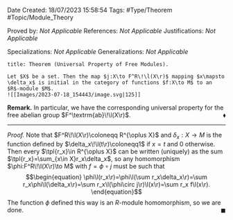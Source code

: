 <div class="topSpace"></div>

Date Created: 18/07/2023 15:58:54
Tags: #Type/Theorem #Topic/Module_Theory

Proved by: <i>Not Applicable</i>
References: <i>Not Applicable</i>
Justifications: <i>Not Applicable</i>

Specializations: <i>Not Applicable</i>
Generalizations: <i>Not Applicable</i>

``` ad-Theorem
title: Theorem (Universal Property of Free Modules).

Let $X$ be a set. Then the map $j:X\to F^R\!\l(X\r)$ mapping $x\mapsto \delta_x$ is initial in the category of functions $f:X\to M$ to an $R$-module $M$.
![[Images/2023-07-18_154443/image.svg|125]]

```

<b>Remark.</b> In particular, we have the corresponding universal property for the free abelian group $F^\textrm{ab}\!\l(X\r)$.<span style="float:right;">$\blacklozenge$</span>

---

<i>Proof.</i> Note that $F^R\!\l(X\r)\coloneqq R^{\oplus X}$ and $\delta_x:X\to M$ is the function defined by $\delta_x\!\l(t\r)\coloneqq1$ if $x=t$ and $0$ otherwise. Then every $\tpl{r_x}\in R^{\oplus X}$ can be written (uniquely) as the sum $\tpl{r_x}=\sum_{x\in X}r_x\delta_x$, so any homomorphism $\phi:F^R\!\l(X\r)\to M$ with $f=\phi\circ j$ must be such that
$$\begin{equation}
    \phi\l(r_x\r)=\phi\l(\sum r_x\delta_x\r)=\sum r_x\phi\l(\delta_x\r)=\sum r_x\l(\phi\circ j\r)\l(x\r)=\sum r_x f\l(x\r).
\end{equation}$$
The function $\phi$ defined this way is an $R$-module homomorphism, so we are done.<span style="float:right;">$\blacksquare$</span>
